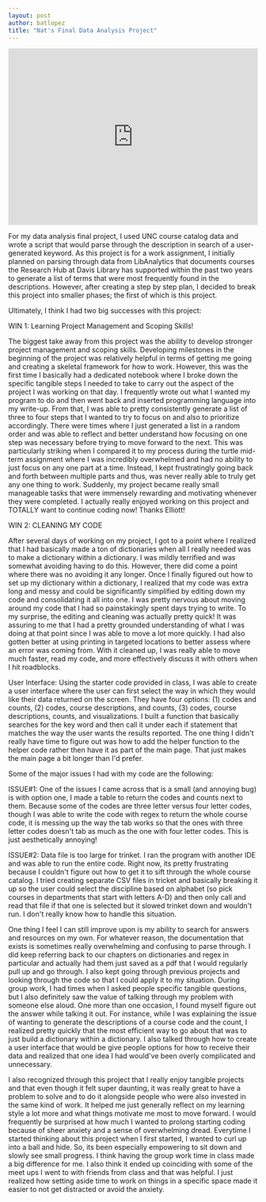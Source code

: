 ```yaml
--- 
layout: post
author: batlopez
title: "Nat's Final Data Analysis Project"
---
```

<iframe src="https://trinket.io/embed/python3/49f306fcd8" width="100%" height="356" frameborder="0" marginwidth="0" marginheight="0" allowfullscreen></iframe>

For my data analysis final project, I used UNC course catalog data and wrote a script that would parse through the description in search of a user-generated keyword. As this project is for a work assignment, I initially planned on parsing through data from LibAnalytics that documents courses the Research Hub at Davis Library has supported within the past two years to generate a list of terms that were most frequently found in the descriptions. However, after creating a step by step plan, I decided to break this project into smaller phases; the first of which is this project. 

Ultimately, I think I had two big successes with this project: 

WIN 1: Learning Project Management and Scoping Skills!

The biggest take away from this project was the ability to develop stronger project management and scoping skills. Developing milestones in the beginning of the project was relatively helpful in terms of getting me going and creating a skeletal framework for how to work. However, this was the first time I basically had a dedicated notebook where I broke down the specific tangible steps I needed to take to carry out the aspect of the project I was working on that day. I frequently wrote out what I wanted my program to do and then went back and inserted programming language into my write-up. From that, I was able to pretty consistently generate a list of three to four steps that I wanted to try to focus on and also to prioritize accordingly. There were times where I just generated a list in a random order and was able to reflect and better understand how focusing on one step was necessary before trying to move forward to the next. This was particularly striking when I compared it to my process during the turtle mid-term assignment where I was incredibly overwhelmed and had no ability to just focus on any one part at a time. Instead, I kept frustratingly going back and forth between multiple parts and thus, was never really able to truly get any one thing to work. Suddenly, my project became really small manageable tasks that were immensely rewarding and motivating whenever they were completed. I actually really enjoyed working on this project and TOTALLY want to continue coding now! Thanks Elliott! 

WIN 2: CLEANING MY CODE

After several days of working on my project, I got to a point where I realized that I had basically made a ton of dictionaries when all I really needed was to make a dictionary within a dictionary. I was mildly terrified and was somewhat avoiding having to do this. However, there did come a point where there was no avoiding it any longer. Once I finally figured out how to set up my dictionary within a dictionary, I realized that my code was extra long and messy and could be significantly simplified by editing down my code and consolidating it all into one. I was pretty nervous about moving around my code that I had so painstakingly spent days trying to write. To my surprise, the editing and cleaning was actually pretty quick! It was assuring to me that I had a pretty grounded understanding of what I was doing at that point since I was able to move a lot more quickly. I had also gotten better at using printing in targeted locations to better assess where an error was coming from. With it cleaned up, I was really able to move much faster, read my code, and more effectively discuss it with others when I hit roadblocks. 


User Interface: Using the starter code provided in class, I was able to create a user interface where the user can first select the way in which they would like their data returned on the screen. They have four options: (1) codes and counts, (2) codes, course descriptions, and counts, (3) codes, course descriptions, counts, and visualizations. I built a function that basically searches for the key word and then call it under each if statement that matches the way the user wants the results reported. The one thing I didn't really have time to figure out was how to add the helper function to the helper code rather then have it as part of the main page. That just makes the main page a bit longer than I'd prefer. 

Some of the major issues I had with my code are the following: 

ISSUE#1: One of the issues I came across that is a small (and annoying bug) is with option one, I made a table to return the codes and counts next to them. Because some of the codes are three letter versus four letter codes, though I was able to write the code with regex to return the whole course code, it is messing up the way the tab works so that the ones with three letter codes doesn't tab as much as the one with four letter codes. This is just aesthetically annoying!  

ISSUE#2: Data file is too large for trinket. I ran the program with another IDE and was able to run the entire code. Right now, its pretty frustrating because I couldn't figure out how to get it to sift through the whole course catalog. I tried creating separate CSV files in tricket and basically breaking it up so the user could select the discipline based on alphabet (so pick courses in departments that start with letters A-D) and then only call and read that file if that one is selected but it slowed trinket down and wouldn't run. I don't really know how to handle this situation. 

One thing I feel I can still improve upon is my ability to search for answers and resources on my own. For whatever reason, the documentation that exists is sometimes really overwhelming and confusing to parse through. I did keep referring back to our chapters on dictionaries and regex in particular and actually had them just saved as a pdf that I would regularly pull up and go through. I also kept going through previous projects and looking through the code so that I could apply it to my situation. During group work, I had times when I asked people specific tangible questions, but I also definitely saw the value of talking through my problem with someone else aloud. One more than one occasion, I found myself figure out the answer while talking it out. For instance, while I was explaining the issue of wanting to generate the descriptions of a course code and the count, I realized pretty quickly that the most efficient way to go about that was to just build a dictionary within a dictionary. I also talked through how to create a user interface that would be give people options for how to receive their data and realized that one idea I had would've been overly complicated and unnecessary. 

I also recognized through this project that I really enjoy tangible projects and that even though it felt super daunting, it was really great to have a problem to solve and to do it alongside people who were also invested in the same kind of work. It helped me just generally reflect on my learning style a lot more and what things motivate me most to move forward. I would frequently be surprised at how much I wanted to prolong starting coding because of sheer anxiety and a sense of overwhelming dread. Everytime I started thinking about this project when I first started, I wanted to curl up into a ball and hide. So, its been especially empowering to sit down and slowly see small progress. I think having the group work time in class made a big difference for me. I also think it ended up coinciding with some of the meet ups I went to with friends from class and that was helpful. I just realized how setting aside time to work on things in a specific space made it easier to not get distracted or avoid the anxiety. 

